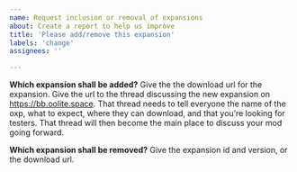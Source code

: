 ```yaml
---
name: Request inclusion or removal of expansions
about: Create a report to help us improve
title: 'Please add/remove this expansion'
labels: 'change'
assignees: ''

---
```

**Which expansion shall be added?**
Give the the download url for the expansion.
Give the url to the thread discussing the new expansion on https://bb.oolite.space. That thread needs to tell everyone the name of the oxp, what to expect, where they can download, and that you’re looking for testers. That thread will then become the main place to discuss your mod going forward.

**Which expansion shall be removed?**
Give the expansion id and version, or the download url.
